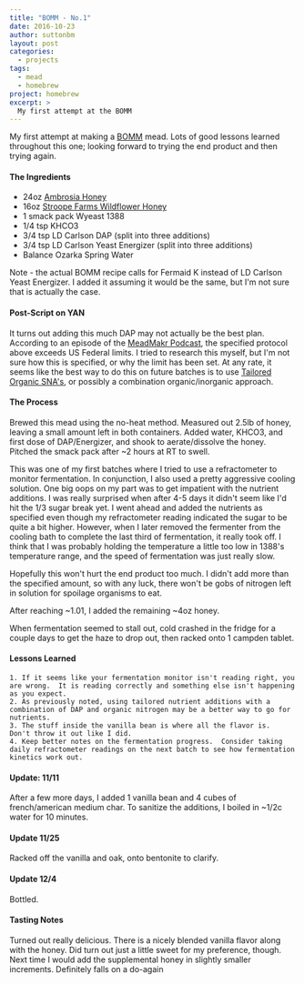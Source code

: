 ```yaml
---
title: "BOMM - No.1"
date: 2016-10-23
author: suttonbm
layout: post
categories:
  - projects
tags:
  - mead
  - homebrew
project: homebrew
excerpt: >
  My first attempt at the BOMM
---
```


My first attempt at making a [BOMM](https://www.denardbrewing.com/blog/post/brays-one-month-mead/) mead.  Lots of good lessons learned throughout this one; looking forward to trying the end product and then trying again.

#### The Ingredients
  * 24oz [Ambrosia Honey](http://imgur.com/D7dCjxU)
  * 16oz [Stroope Farms Wildflower Honey](http://imgur.com/gPKVRgx)
  * 1 smack pack Wyeast 1388
  * 1/4 tsp KHCO3
  * 3/4 tsp LD Carlson DAP (split into three additions)
  * 3/4 tsp LD Carlson Yeast Energizer (split into three additions)
  * Balance Ozarka Spring Water

Note - the actual BOMM recipe calls for Fermaid K instead of LD Carlson Yeast Energizer.  I added it assuming it would be the same, but I'm not sure that is actually the case.

#### Post-Script on YAN
It turns out adding this much DAP may not actually be the best plan.  According to an episode of the [MeadMakr Podcast](http://www.meadmakr.com/mm027-making-of-the-bomm-with-bray-denard/), the specified protocol above exceeds US Federal limits.  I tried to research this myself, but I'm not sure how this is specified, or why the limit has been set.  At any rate, it seems like the best way to do this on future batches is to use [Tailored Organic SNA's](http://www.meadmaderight.com/info.html), or possibly a combination organic/inorganic approach.

#### The Process
Brewed this mead using the no-heat method.  Measured out 2.5lb of honey, leaving a small amount left in both containers.  Added water, KHCO3, and first dose of DAP/Energizer, and shook to aerate/dissolve the honey.  Pitched the smack pack after ~2 hours at RT to swell.

This was one of my first batches where I tried to use a refractometer to monitor fermentation. In conjunction, I also used a pretty aggressive cooling solution. One big oops on my part was to get impatient with the nutrient additions.  I was really surprised when after 4-5 days it didn't seem like I'd hit the 1/3 sugar break yet.  I went ahead and added the nutrients as specified even though my refractometer reading indicated the sugar to be quite a bit higher.  However, when I later removed the fermenter from the cooling bath to complete the last third of fermentation, it really took off.  I think that I was probably holding the temperature a little too low in 1388's temperature range, and the speed of fermentation was just really slow.

Hopefully this won't hurt the end product too much.  I didn't add more than the specified amount, so with any luck, there won't be gobs of nitrogen left in solution for spoilage organisms to eat.

After reaching ~1.01, I added the remaining ~4oz honey.

When fermentation seemed to stall out, cold crashed in the fridge for a couple days to get the haze to drop out, then racked onto 1 campden tablet.

#### Lessons Learned
	1. If it seems like your fermentation monitor isn't reading right, you are wrong.  It is reading correctly and something else isn't happening as you expect.
	2. As previously noted, using tailored nutrient additions with a combination of DAP and organic nitrogen may be a better way to go for nutrients.
	3. The stuff inside the vanilla bean is where all the flavor is.  Don't throw it out like I did.
	4. Keep better notes on the fermentation progress.  Consider taking daily refractometer readings on the next batch to see how fermentation kinetics work out.

#### Update: 11/11
After a few more days, I added 1 vanilla bean and 4 cubes of french/american medium char.  To sanitize the additions, I boiled in ~1/2c water for 10 minutes.

#### Update 11/25
Racked off the vanilla and oak, onto bentonite to clarify.

#### Update 12/4
Bottled.

#### Tasting Notes
Turned out really delicious.  There is a nicely blended vanilla flavor along with the honey.  Did turn out just a little sweet for my preference, though.  Next time I would add the supplemental honey in slightly smaller increments.  Definitely falls on a do-again
